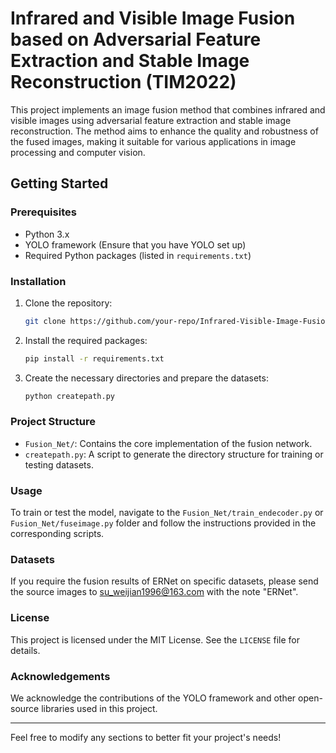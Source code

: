 # Infrared and Visible Image Fusion based on Adversarial Feature Extraction and Stable Image Reconstruction (TIM2022)

This project implements an image fusion method that combines infrared and visible images using adversarial feature extraction and stable image reconstruction. The method aims to enhance the quality and robustness of the fused images, making it suitable for various applications in image processing and computer vision.

## Getting Started

### Prerequisites

- Python 3.x
- YOLO framework (Ensure that you have YOLO set up)
- Required Python packages (listed in `requirements.txt`)

### Installation

1. Clone the repository:
   ```bash
   git clone https://github.com/your-repo/Infrared-Visible-Image-Fusion.git
   ```

2. Install the required packages:
   ```bash
   pip install -r requirements.txt
   ```

3. Create the necessary directories and prepare the datasets:
   ```bash
   python createpath.py
   ```

### Project Structure

- `Fusion_Net/`: Contains the core implementation of the fusion network.
- `createpath.py`: A script to generate the directory structure for training or testing datasets.

### Usage

To train or test the model, navigate to the `Fusion_Net/train_endecoder.py` or `Fusion_Net/fuseimage.py` folder and follow the instructions provided in the corresponding scripts.

### Datasets

If you require the fusion results of ERNet on specific datasets, please send the source images to [su_weijian1996@163.com](mailto:su_weijian1996@163.com) with the note "ERNet".

### License

This project is licensed under the MIT License. See the `LICENSE` file for details.

### Acknowledgements

We acknowledge the contributions of the YOLO framework and other open-source libraries used in this project.

---

Feel free to modify any sections to better fit your project's needs!

